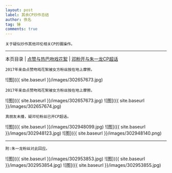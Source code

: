 ```yaml
---
layout: post
label: 其余CP炒作总结
author: 佚名
tag: 锤
comments: true
---
```


    关于疑似炒作其他邓伦相关CP的骚操作。

---

本页目录 \| [点赞与热巴吻戏花絮](#dxjja) \| [邓粉开与朱一龙CP超话](#dxjjb)


<a class="anchor" name="dxjja"></a>


    2017年亲自点赞吻戏花絮被女方粉丝按在地上摩擦。


![图]({{ site.baseurl }}/images/302657673.jpg)

<a class="anchor" name="dxjja"></a>


    2017年亲自点赞吻戏花絮被女方粉丝按在地上摩擦。


![图]({{ site.baseurl }}/images/302657673.jpg)
![图]({{ site.baseurl }}/images/302657674.jpg)



<a class="anchor" name="dxjjb"></a>


    真朋友未播，疑邓伦粉丝已开CP超话。


![图]({{ site.baseurl }}/images/302948099.jpg)
![图]({{ site.baseurl }}/images/302948123.jpg)
![图]({{ site.baseurl }}/images/302948140.png)


---

    附:朱一龙粉丝对此回应。


![图]({{ site.baseurl }}/images/302953853.jpg)
![图]({{ site.baseurl }}/images/302953854.jpg)
![图]({{ site.baseurl }}/images/302953855.jpg)